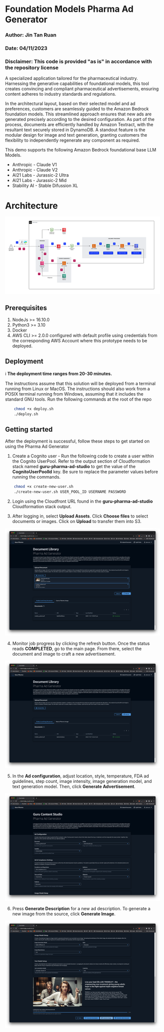 # Foundation Models Pharma Ad Generator

### Author: Jin Tan Ruan

### Date: 04/11/2023

### Disclaimer: This code is provided "as is" in accordance with the repository license

A specialized application tailored for the pharmaceutical industry. Harnessing the generative capabilities of foundational models, this tool creates convincing and compliant pharmaceutical advertisements, ensuring content adheres to industry standards and regulations.

In the architectural layout, based on their selected model and ad preferences, customers are seamlessly guided to the Amazon Bedrock foundation models. This streamlined approach ensures that new ads are generated precisely according to the desired configuration. As part of the process, documents are efficiently handled by Amazon Textract, with the resultant text securely stored in DynamoDB. A standout feature is the modular design for image and text generation, granting customers the flexibility to independently regenerate any component as required.

This demo supports the following Amazon Bedrock foundational base LLM Models.

- Anthropic - Claude V1
- Anthropic - Claude V2
- AI21 Labs - Jurassic-2 Ultra
- AI21 Labs - Jurassic-2 Mid
- Stability AI - Stable Difussion XL

# Architecture

![Pharma Ad Architecture](./images/architecture.png)

## Prerequisites

1. NodeJs >= 16.10.0
2. Python3 >= 3.10
3. Docker
4. AWS CLI >= 2.0.0 configured with default profile using credentials from the corresponding AWS Account where this prototype needs to be deployed.

## Deployment

:information_source: **The deployment time ranges from 20-30 minutes.**

The instructions assume that this solution will be deployed from a terminal running from Linux or MacOS. The instructions should also work from a POSIX terminal running from Windows, assuming that it includes the standard GNU tools.
Run the following commands at the root of the repo

```bash
    chmod +x deploy.sh
    ./deploy.sh
```

## Getting started

After the deployment is successful, follow these steps to get started on using the Pharma Ad Generator

1. Create a Cognito user - Run the following code to create a user within the Cognito UserPool. Refer to the output section of Cloudformation stack named **guru-pharma-ad-studio**
   to get the value of the **CognitoUserPoolId** key. Be sure to replace the parameter values before running the commands.

```bash
    chmod +x create-new-user.sh
    ./create-new-user.sh USER_POOL_ID USERNAME PASSWORD
```

2. Login using the Cloudfront URL found in the **guru-pharma-ad-studio** Cloudformation stack output.

3. After logging in, select **Upload Assets**. Click **Choose files** to select documents or images. Click on **Upload** to transfer them into S3.

![Pharma Ad Upload File](./images/upload.png)

4. Monitor job progress by clicking the refresh button. Once the status reads **COMPLETED**, go to the main page. From there, select the document and image to craft a new advertisement.

![Pharma Ad Upload Progress](./images/upload_progress.png)

5. In the **Ad configuration**, adjust location, style, temperature, FDA ad guidelines, step count, image intensity, image generation model, and text generation model. Then, click **Generate Advertisement**.

![Pharma Ad configuration](./images/configuration.png)

6. Press **Generate Description** for a new ad description. To generate a new image from the source, click **Generate Image**.

![Pharma Ad configuration](./images/results.png)
